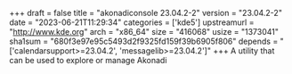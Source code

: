 +++
draft = false
title = "akonadiconsole 23.04.2-2"
version = "23.04.2-2"
date = "2023-06-21T11:29:34"
categories = ['kde5']
upstreamurl = "http://www.kde.org"
arch = "x86_64"
size = "416068"
usize = "1373041"
sha1sum = "680f3e97e95c5493d2f9325fd159f39b6905f806"
depends = "['calendarsupport>=23.04.2', 'messagelib>=23.04.2']"
+++
A utility that can be used to explore or manage Akonadi